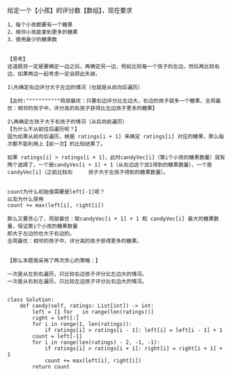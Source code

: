 给定一个【小孩】的评分数【数组】，现在要求
    
    1、每个小孩都要有一个糖果
    2、相邻小孩能拿到更多的糖果
    3、使用最少的糖果数
    
    
    【思考】
    这道题目一定是要确定一边之后，再确定另一边，例如比较每一个孩子的左边，然后再比较右边，如果两边一起考虑一定会顾此失彼。
    
    1\先确定右边评分大于左边的情况（也就是从前向后遍历）

    【此时:"""""""""""局部最优：只要右边评分比左边大，右边的孩子就多一个糖果，全局最优：相邻的孩子中，评分高的右孩子获得比左边孩子更多的糖果】
    
    2\再确定左孩子大于右孩子的情况（从后向前遍历）
    【为什么不从前往后遍历呢？】
    因为如果从前向后遍历，根据 ratings[i + 1] 来确定 ratings[i] 对应的糖果，那么每次都不能利用上【前一次】的比较结果了。
    
    如果 ratings[i] > ratings[i + 1]，此时candyVec[i]（第i个小孩的糖果数量）就有两个选择了，一个是candyVec[i + 1] + 1（从右边这个加1得到的糖果数量），一个是candyVec[i]（之前比较右     孩子大于左孩子得到的糖果数量）。
    
    
    count为什么初始值需要是left[-1]呢？ 
    以及为什么使用
    count += max(left[i], right[i])
    
    那么又要贪心了，局部最优：取candyVec[i + 1] + 1 和 candyVec[i] 最大的糖果数量，保证第i个小孩的糖果数量
    即大于左边的也大于右边的。
    全局最优：相邻的孩子中，评分高的孩子获得更多的糖果。
    
    
    【那么本题我采用了两次贪心的策略：】

    一次是从左到右遍历，只比较右边孩子评分比左边大的情况。
    一次是从右到左遍历，只比较左边孩子评分比右边大的情况。
    
    
    class Solution:
        def candy(self, ratings: List[int]) -> int:
            left = [1 for _ in range(len(ratings))]
            right = left[:]
            for i in range(1, len(ratings)):
                if ratings[i] > ratings[i - 1]: left[i] = left[i - 1] + 1
            count = left[-1]
            for i in range(len(ratings) - 2, -1, -1):
                if ratings[i] > ratings[i + 1]: right[i] = right[i + 1] + 1
                count += max(left[i], right[i])
            return count


